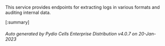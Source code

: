 






This service provides endpoints for extracting logs in various formats and auditing internal data.

[:summary]

###### Auto generated by Pydio Cells Enterprise Distribution v4.0.7 on 20-Jan-2023
